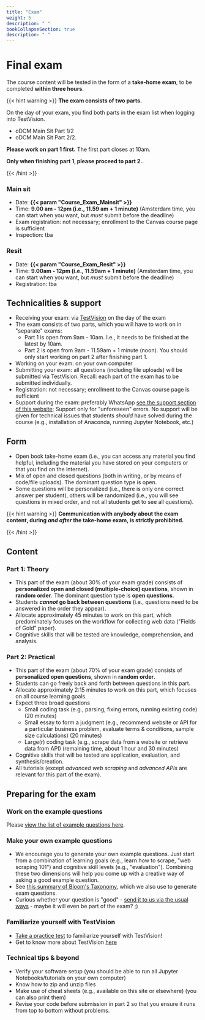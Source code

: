 ```yaml
---
title: "Exam"
weight: 5
description: " "
bookCollapseSection: true
description: " "
---
```


# Final exam

The course content will be tested in the form of a __take-home exam__, to be completed __within three hours__.

{{< hint warning >}}
__The exam consists of two parts.__

On the day of your exam, you find both parts in the exam list when logging into TestVision.

- oDCM Main Sit Part 1/2
- oDCM Main Sit Part 2/2.

__Please work on part 1 first.__ The first part closes at 10am.

__Only when finishing part 1, please proceed to part 2.__.

{{< /hint >}}

### Main sit

- Date: __{{< param "Course_Exam_Mainsit" >}}__
- Time: __9.00 am - 12pm (i.e., 11.59 am + 1 minute)__ (Amsterdam time, you can start when you want, but *must* submit before the deadline)
- Exam registration: not necessary; enrollment to the Canvas course page is sufficient
- Inspection: tba <!--(signup here: https://forms.gle/6y5q66tsJzsGN59b9, Zoom link see Canvas)-->

### Resit
- Date: __{{< param "Course_Exam_Resit" >}}__
- Time: __9.00am - 12pm (i.e., 11.59am + 1 minute)__ (Amsterdam time, you can start when you want, but *must* submit before the deadline)
- Registration: tba <!--by 7 June 2021 at the latest, via https://forms.gle/KXQBjtTvY9saQQhS8.-->

## Technicalities & support

- Receiving your exam: via [TestVision](https://TilburgU.testvision.nl/online/kandidaten) on the day of the exam
- The exam consists of two parts, which you will have to work on in "separate" exams:
  - Part 1 is open from 9am - 10am. I.e., it needs to be finished at the latest by 10am.
  - Part 2 is open from 9am - 11.59am + 1 minute (noon). You should only start working on part 2 after finishing part 1.  
- Working on your exam: on your own computer
- Submitting your exam: all questions (including file uploads) will be submitted via TestVision. Recall: each part of the exam has to be submitted individually.
- Registration: not necessary; enrollment to the Canvas course page is sufficient
- Support during the exam: preferably WhatsApp [see the support section of this website](support); Support only for "unforeseen" errors. No support will be given for technical issues that students *should* have solved during the course (e.g., installation of Anaconda, running Jupyter Notebook, etc.)

## Form

- Open book take-home exam (i.e., you can access any material you find helpful, including the material you have stored on your computers or that you find on the internet).
- Mix of open and closed questions (both in writing, or by means of code/file uploads). The dominant question type is open.
- Some questions will be personalized (i.e., there is only one correct answer per student), others will be randomized (i.e., you will see questions in mixed order, and not all students get to see all questions).

{{< hint warning >}}
__Communication with anybody about the exam content, during *and after* the take-home exam, is strictly prohibited.__

{{< /hint >}}


## Content

### Part 1: Theory

- This part of the exam (about 30% of your exam grade) consists of __personalized open and closed (multiple-choice) questions__, shown in __random order__. The dominant question type is __open questions__.
- Students __*cannot* go back between questions__ (i.e., questions need to be answered in the order they appear).
- Allocate approximately 45 minutes to work on this part, which predominately focuses on the workflow for collecting web data ("Fields of Gold" paper).  
- Cognitive skills that will be tested are knowledge, comprehension, and analysis.

### Part 2: Practical

- This part of the exam (about 70% of your exam grade) consists of __personalized open questions__, shown in __random order__.
- Students can go freely back and forth between questions in this part.
- Allocate approximately 2:15 minutes to work on this part, which focuses on all course learning goals.
- Expect three broad questions
  - Small coding task (e.g., parsing, fixing errors, running existing code) (20 minutes)
  - Small essay to form a judgment (e.g., recommend website or API for a particular business problem, evaluate terms & conditions, sample size calculations) (20 minutes)
  - Large(r) coding task (e.g., scrape data from a website or retrieve data from API) (remaining time, about 1 hour and 30 minutes)
- Cognitive skills that will be tested are application, evaluation, and synthesis/creation.
- All tutorials (except *advanced web scraping* and *advanced APIs* are relevant for this part of the exam).

<!--

{{< hint info >}}


Please [view the list of example questions here](examplequestions).

{{< /hint >}}
-->

## Preparing for the exam

### Work on the example questions

Please [view the list of example questions here](examplequestions).

### Make your own example questions

- We encourage you to generate your own example questions. Just start from a combination of learning goals (e.g., learn how to scrape, "web scraping 101") and cognitive skill levels (e.g., "evaluation"). Combining these two dimensions will help you come up with a creative way of asking a good example question.
- See [this summary of Bloom's Taxonomy](https://mygrowthmindsethome.files.wordpress.com/2019/03/blooms-taxonomy.pdf), which we also use to generate exam questions.
- Curious whether your question is "good" - [send it to us via the usual ways](../support) - maybe it will even be part of the exam? ;)

### Familiarize yourself with TestVision

- [Take a practice test](https://oefentoetsen.testvision.nl/online/fe/login_ot.htm?campagne=tlb_demo_eng&taal=2) to familiarize yourself with TestVision!
- Get to know more about TestVision [here](https://www.tilburguniversity.edu/students/studying/exams/e-assessment/testvision)

### Technical tips & beyond

- Verify your software setup (you should be able to run all Jupyter Notebooks/tutorials on your own computer)
- Know how to zip and unzip files
- Make use of cheat sheets (e.g., available on this site or elsewhere) (you can also print them)
- Revise your code before submission in part 2 so that you ensure it runs from top to bottom without problems.

<!--
{{< hint info >}}
__Stay up-to-date__

As we develop the exam questions, please keep an eye on the content of this page for important updates (e.g., about the questions asked, any new tips & tricks that will help you work on the questions, any example questions, etc.)

{{< /hint >}}
-->
